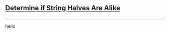 <h2><a href="https://leetcode.com/problems/determine-if-string-halves-are-alike/submissions/852914702/">Determine if String Halves Are Alike</a></h2><h3></h3><hr>hello